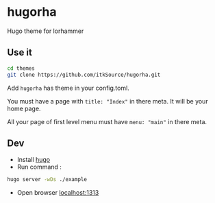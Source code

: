 # hugorha

Hugo theme for lorhammer

## Use it

```bash
cd themes
git clone https://github.com/itkSource/hugorha.git
```

Add `hugorha` has theme in your config.toml.

You must have a page with `title: "Index"` in there meta. It will be your home page.

All your page of first level menu must have `menu: "main"` in there meta.

## Dev

* Install [hugo](http://gohugo.io/overview/installing/)
* Run command :

```bash 
hugo server -wDs ./example
```

* Open browser [localhost:1313](http://localhost:1313/)